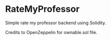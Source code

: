 # RateMyProfessor
Simple rate my professor backend using Solidity. 

Credits to OpenZeppelin for ownable.sol file.

